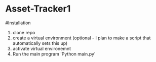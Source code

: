 # Asset-Tracker1


#Installation
1. clone repo
2. create a virtual environment (optional - I plan to make a script that automatically sets this up)
3. activate virtual environemnt 
4. Run the main program 'Python main.py'


